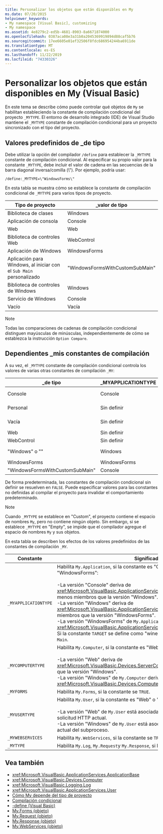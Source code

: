 ```yaml
---
title: Personalizar los objetos que están disponibles en My
ms.date: 07/20/2015
helpviewer_keywords:
- My namespace [Visual Basic], customizing
- My namespace
ms.assetid: 4e8279c2-ed5b-4681-8903-8a6671874000
ms.openlocfilehash: 0387aca08e3a31b0a2045369919894d88caf5b76
ms.sourcegitcommit: 17ee6605e01ef32506f8fdc686954244ba6911de
ms.translationtype: MT
ms.contentlocale: es-ES
ms.lasthandoff: 11/22/2019
ms.locfileid: "74330326"
---
```

# <a name="customizing-which-objects-are-available-in-my-visual-basic"></a>Personalizar los objetos que están disponibles en My (Visual Basic)

En este tema se describe cómo puede controlar qué objetos de `My` se habilitan estableciendo la constante de compilación condicional del proyecto `_MYTYPE`. El entorno de desarrollo integrado (IDE) de Visual Studio mantiene el `_MYTYPE` constante de compilación condicional para un proyecto sincronizado con el tipo del proyecto.  
  
## <a name="predefined-_mytype-values"></a>Valores predefinidos de \_de tipo  

Debe utilizar la opción del compilador `/define` para establecer la `_MYTYPE` constante de compilación condicional. Al especificar su propio valor para la constante `_MYTYPE`, debe incluir el valor de cadena en las secuencias de la barra diagonal inversa/comilla (\\"). Por ejemplo, podría usar:  
  
```console  
/define:_MYTYPE=\"WindowsForms\"  
```  
  
 En esta tabla se muestra cómo se establece la constante de compilación condicional de `_MYTYPE` para varios tipos de proyecto.  
  
|Tipo de proyecto|\_valor de tipo|  
|------------------|--------------------|  
|Biblioteca de clases|Windows|  
|Aplicación de consola|Console|  
|Web|Web|  
|Biblioteca de controles Web|WebControl|  
|Aplicación de Windows|WindowsForms|  
|Aplicación para Windows, al iniciar con el `Sub Main` personalizado|"WindowsFormsWithCustomSubMain"|  
|Biblioteca de controles de Windows|Windows|  
|Servicio de Windows|Console|  
|Vacío|Vacía|  
  
> [!NOTE]
> Todas las comparaciones de cadenas de compilación condicional distinguen mayúsculas de minúsculas, independientemente de cómo se establezca la instrucción `Option Compare`.  
  
## <a name="dependent-_my-compilation-constants"></a>Dependientes \_mis constantes de compilación  

A su vez, el `_MYTYPE` constante de compilación condicional controla los valores de varias otras constantes de compilación `_MY`:  
  
|\_de tipo|\_MYAPPLICATIONTYPE|\_MYCOMPUTERTYPE|\_|\_MYUSERTYPE|\_MYWEBSERVICES|  
|--------------|-------------------------|----------------------|---------------|------------------|---------------------|  
|Console|Console|Windows|Sin definir|Windows|TRUE|  
|Personal|Sin definir|Sin definir|Sin definir|Sin definir|Sin definir|  
|Vacía|Sin definir|Sin definir|Sin definir|Sin definir|Sin definir|  
|Web|Sin definir|Web|FALSE|Web|FALSE|  
|WebControl|Sin definir|Web|FALSE|Web|TRUE|  
|"Windows" o ""|Windows|Windows|Sin definir|Windows|TRUE|  
|WindowsForms|WindowsForms|Windows|TRUE|Windows|TRUE|  
|"WindowsFormsWithCustomSubMain"|Console|Windows|TRUE|Windows|TRUE|  
  
 De forma predeterminada, las constantes de compilación condicional sin definir se resuelven en `FALSE`. Puede especificar valores para las constantes no definidas al compilar el proyecto para invalidar el comportamiento predeterminado.  
  
> [!NOTE]
> Cuando `_MYTYPE` se establece en "Custom", el proyecto contiene el espacio de nombres `My`, pero no contiene ningún objeto. Sin embargo, si se establece `_MYTYPE` en "Empty", se impide que el compilador agregue el espacio de nombres `My` y sus objetos.  
  
 En esta tabla se describen los efectos de los valores predefinidos de las constantes de compilación `_MY`.  
  
|Constante|Significado|  
|--------------|-------------|  
|`_MYAPPLICATIONTYPE`|Habilita `My.Application`, si la constante es "Console", "Windows" o "WindowsForms":<br /><br /> -La versión "Console" deriva de <xref:Microsoft.VisualBasic.ApplicationServices.ConsoleApplicationBase>. y tiene menos miembros que la versión "Windows".<br />-La versión "Windows" deriva de <xref:Microsoft.VisualBasic.ApplicationServices.ApplicationBase>. y tiene menos miembros que la versión "WindowsForms".<br />-La versión "WindowsForms" de `My.Application` deriva de <xref:Microsoft.VisualBasic.ApplicationServices.WindowsFormsApplicationBase>. Si la constante `TARGET` se define como "winexe", la clase incluye un método `Sub Main`.|  
|`_MYCOMPUTERTYPE`|Habilita `My.Computer`, si la constante es "Web" o "Windows":<br /><br /> -La versión "Web" deriva de <xref:Microsoft.VisualBasic.Devices.ServerComputer>y tiene menos miembros que la versión "Windows".<br />-La versión "Windows" de `My.Computer` deriva de <xref:Microsoft.VisualBasic.Devices.Computer>.|  
|`_MYFORMS`|Habilita `My.Forms`, si la constante se `TRUE`.|  
|`_MYUSERTYPE`|Habilita `My.User`, si la constante es "Web" o "Windows":<br /><br /> -La versión "Web" de `My.User` está asociada a la identidad del usuario de la solicitud HTTP actual.<br />-La versión "Windows" de `My.User` está asociada a la entidad de seguridad actual del subproceso.|  
|`_MYWEBSERVICES`|Habilita `My.WebServices`, si la constante se `TRUE`.|  
|`_MYTYPE`|Habilita `My.Log`, `My.Request`y `My.Response`, si la constante es "Web".|  
  
## <a name="see-also"></a>Vea también

- <xref:Microsoft.VisualBasic.ApplicationServices.ApplicationBase>
- <xref:Microsoft.VisualBasic.Devices.Computer>
- <xref:Microsoft.VisualBasic.Logging.Log>
- <xref:Microsoft.VisualBasic.ApplicationServices.User>
- [Cómo My depende del tipo de proyecto](../../../visual-basic/developing-apps/development-with-my/how-my-depends-on-project-type.md)
- [Compilación condicional](../../../visual-basic/programming-guide/program-structure/conditional-compilation.md)
- [-define (Visual Basic)](../../../visual-basic/reference/command-line-compiler/define.md)
- [My.Forms (objeto)](../../../visual-basic/language-reference/objects/my-forms-object.md)
- [My.Request (objeto)](../../../visual-basic/language-reference/objects/my-request-object.md)
- [My.Response (objeto)](../../../visual-basic/language-reference/objects/my-response-object.md)
- [My.WebServices (objeto)](../../../visual-basic/language-reference/objects/my-webservices-object.md)
